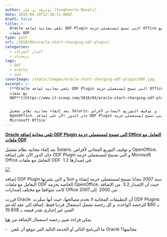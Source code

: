 ```yaml
---
author: يوغرطة بن علي (Youghourta Benali)
date: 2010-04-20T12:38:51.000Z
draft: false
title: >-
  Oracle تلغي مجانية إضافة ODF Plugin التي تسمح لمستعملي حزمة Office التعامل مع
  ملفات ODF
type: post
url: /2010/04/oracle-start-charging-odf-plugin/
categories:
  - أخبار الشركات
  - برمجيات
tags:
  - Odf
  - oracle
  - sun
coverImage: /static/images/oracle-start-charging-odf-plugin/ODF.jpg
excerpt: >-
  [**Oracle تلغي مجانية إضافة ODF Plugin التي تسمح لمستعملي حزمة Office التعامل
  مع ملفات
  ODF**](https://www.it-scoop.com/2010/04/oracle-start-charging-odf-plugin)


  بعد إلغاء مجانية نظام تشغيل Solaris، و توقيف التوزيع المجاني لأقراص
  OpenOffice، حان الدور الآن على إضافة ODF Plugin و التي تسمح لمستعملي حزمة
  Microsoft Office
---
```

[**Oracle تلغي مجانية إضافة ODF Plugin التي تسمح لمستعملي حزمة Office التعامل مع ملفات ODF**](https://www.it-scoop.com/2010/04/oracle-start-charging-odf-plugin)

بعد إلغاء مجانية نظام تشغيل Solaris، و توقيف التوزيع المجاني لأقراص OpenOffice، حان الدور الآن على إضافة ODF Plugin و التي تسمح لمستعملي حزمة Microsoft Office التعامل مع ملفات ODF  في إصدارها 1.2.

![](/static/images/oracle-start-charging-odf-plugin/ODF.jpg)

إضافة ODF Plugin و التي نشرتها Sun سنة 2007 مجانا تسمح لمستعملي حزمة إنشاء و التعامل مع ملفات ODF الخاصة بحزمة OpenOffice، حيث أن الإصدار 3.2  من الإضافة كانت متوافقا مع مختلف إصدارات Office من 2000  إلى 2007.

قررت Oracle  أن التطبيقات المجانية لا تخدم مصالحها، حيث أنها سعَّرت ODF Plugins بـ 90$ للرخصة الواحدة، و كل رخصة تشمل استعمال فرديا فقط. إضافة إلى عقد للدعم الفني غير إجباري تقدر قيمته بـ $19.80

يمكن قراءة تغيير رخصة استعمال الإضافة من [هنا](http://www.sun.com/software/star/odf_plugin/)

\-   ما البرنامج التالي أو الخدمة التالية التي تتوقع أن تلغي Oracle مجانيتها؟
